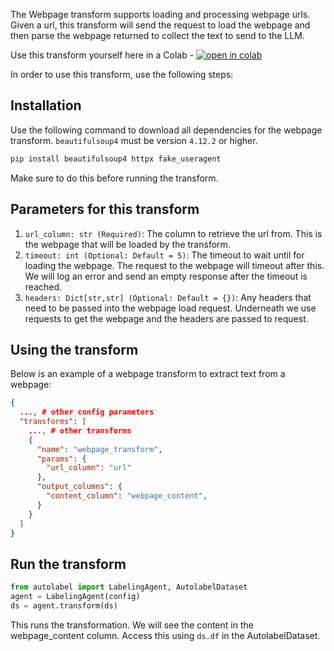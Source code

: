 The Webpage transform supports loading and processing webpage urls. Given a url, this transform will send the request to load the webpage and then parse the webpage returned to collect the text to send to the LLM.

Use this transform yourself here in a Colab - [![open in colab](https://colab.research.google.com/assets/colab-badge.svg)](https://colab.research.google.com/drive/1PwrdBUUX1u4X2SWjgKYNxB11Gb7XEIZs#scrollTo=1f17f05a)

In order to use this transform, use the following steps:

## Installation

Use the following command to download all dependencies for the webpage transform. `beautifulsoup4` must be version `4.12.2` or higher.

```bash
pip install beautifulsoup4 httpx fake_useragent
```

Make sure to do this before running the transform.

## Parameters for this transform

1. `url_column: str (Required)`: The column to retrieve the url from. This is the webpage that will be loaded by the transform.
2. `timeout: int (Optional: Default = 5)`: The timeout to wait until for loading the webpage. The request to the webpage will timeout after this. We will log an error and send an empty response after the timeout is reached.
3. `headers: Dict[str,str] (Optional: Default = {})`: Any headers that need to be passed into the webpage load request. Underneath we use requests to get the webpage and the headers are passed to request.

## Using the transform

Below is an example of a webpage transform to extract text from a webpage:

```json
{
  ..., # other config parameters
  "transforms": [
    ..., # other transforms
    {
      "name": "webpage_transform",
      "params": {
        "url_column": "url"
      },
      "output_columns": {
        "content_column": "webpage_content",
      }
    }
  ]
}
```

## Run the transform

```python
from autolabel import LabelingAgent, AutolabelDataset
agent = LabelingAgent(config)
ds = agent.transform(ds)
```

This runs the transformation. We will see the content in the webpage_content column. Access this using `ds.df` in the AutolabelDataset.
